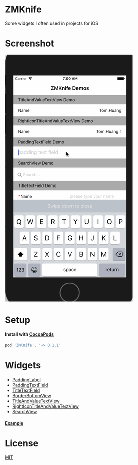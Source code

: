 # ZMKnife
Some widgets I often used in projects for iOS

# Screenshot

![ZMKnife Screenshot](Screenshot.gif)

# Setup

#### Install with [CocoaPods](http://cocoapods.org/)

```ruby
pod 'ZMKnife', '~> 0.1.1'
```

# Widgets

* [PaddingLabel](Source/PaddingLabel.swift)
* [PaddingTextField](Source/PaddingTextField.swift)
* [TitleTextField](Source/TitleTextField.swift)
* [BorderBottomView](Source/BorderBottomView.swift)
* [TitleAndValueTextView](Source/TitleAndValueTextView.swift)
* [RightIconTitleAndValueTextView](Source/RightIconTitleAndValueTextView.swift)
* [SearchView](Source/SearchView.swift)

#### [Example](Example/Example/ViewController.swift)

# License

[MIT](LICENSE)